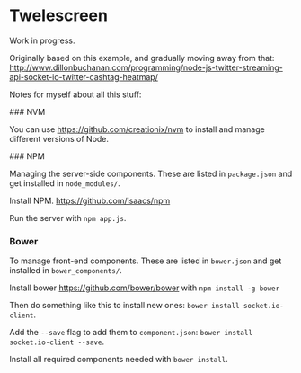 # Twelescreen

Work in progress.

Originally based on this example, and gradually moving away from that:
http://www.dillonbuchanan.com/programming/node-js-twitter-streaming-api-socket-io-twitter-cashtag-heatmap/

Notes for myself about all this stuff:


### NVM

You can use https://github.com/creationix/nvm to install and manage different versions of Node.


### NPM

Managing the server-side components. These are listed in `package.json` and get installed in `node_modules/`.

Install NPM. https://github.com/isaacs/npm

Run the server with `npm app.js`.


### Bower

To manage front-end components. These are listed in `bower.json` and get installed in `bower_components/`.

Install bower https://github.com/bower/bower with `npm install -g bower`

Then do something like this to install new ones: `bower install socket.io-client`.

Add the `--save` flag to add them to `component.json`: `bower install socket.io-client --save`.

Install all required components needed with `bower install`.


